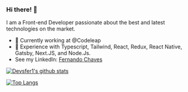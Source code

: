 ### Hi there! 👋

I am a Front-end Developer passionate about the best and latest technologies on the market.

- 🔭 Currently working at @Codeleap
- 🌱 Experience with Typescript, Tailwind, React, Redux, React Native, Gatsby, Next.JS, and Node.Js.
- See my LinkedIn: [Fernando Chaves](https://www.linkedin.com/in/fernandochavesfc/)

<div align="left" >
  
[![Devsfer1's github stats](https://github-readme-stats.vercel.app/api?username=devsfer1&show_icons=true&theme=radical&bg_color=30,0d0d0d,191919&title_color=fff&text_color=fff&icon_color=79ff97)](https://github.com/anuraghazra/github-readme-stats)
  
[![Top Langs](https://github-readme-stats.vercel.app/api/top-langs/?username=devsfer1&layout=compact&theme=radical&bg_color=30,0d0d0d,191919&title_color=fff&text_color=fff&icon_color=79ff97)](https://github.com/anuraghazra/github-readme-stats)
  



</div>

